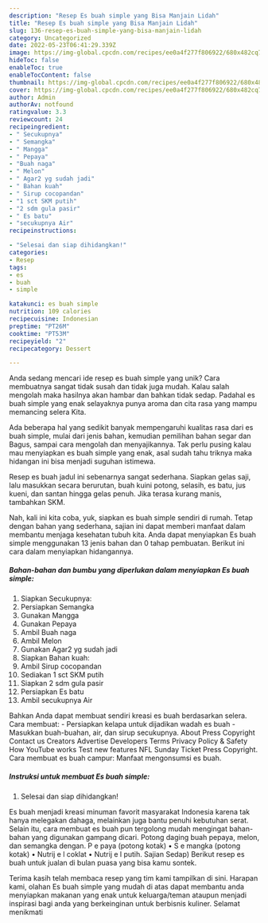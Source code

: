 ```yaml
---
description: "Resep Es buah simple yang Bisa Manjain Lidah"
title: "Resep Es buah simple yang Bisa Manjain Lidah"
slug: 136-resep-es-buah-simple-yang-bisa-manjain-lidah
category: Uncategorized
date: 2022-05-23T06:41:29.339Z
image: https://img-global.cpcdn.com/recipes/ee0a4f277f806922/680x482cq70/es-buah-simple-foto-resep-utama.jpg
hideToc: false
enableToc: true
enableTocContent: false
thumbnail: https://img-global.cpcdn.com/recipes/ee0a4f277f806922/680x482cq70/es-buah-simple-foto-resep-utama.jpg
cover: https://img-global.cpcdn.com/recipes/ee0a4f277f806922/680x482cq70/es-buah-simple-foto-resep-utama.jpg
author: Admin
authorAv: notfound
ratingvalue: 3.3
reviewcount: 24
recipeingredient:
- " Secukupnya"
- " Semangka"
- " Mangga"
- " Pepaya"
- "Buah naga"
- " Melon"
- " Agar2 yg sudah jadi"
- " Bahan kuah"
- " Sirup cocopandan"
- "1 sct SKM putih"
- "2 sdm gula pasir"
- " Es batu"
- "secukupnya Air"
recipeinstructions:

- "Selesai dan siap dihidangkan!"
categories:
- Resep
tags:
- es
- buah
- simple

katakunci: es buah simple 
nutrition: 109 calories
recipecuisine: Indonesian
preptime: "PT26M"
cooktime: "PT53M"
recipeyield: "2"
recipecategory: Dessert

---
```





Anda sedang mencari ide resep es buah simple yang unik? Cara membuatnya sangat tidak susah dan tidak juga mudah. Kalau salah mengolah maka hasilnya akan hambar dan bahkan tidak sedap. Padahal es buah simple yang enak selayaknya punya aroma dan cita rasa yang mampu memancing selera Kita.





Ada beberapa hal yang sedikit banyak mempengaruhi kualitas rasa dari es buah simple, mulai dari jenis bahan, kemudian pemilihan bahan segar dan Bagus, sampai cara mengolah dan menyajikannya. Tak perlu pusing kalau mau menyiapkan es buah simple yang enak,      asal sudah tahu triknya maka hidangan ini bisa menjadi suguhan istimewa.














Resep es buah jadul ini sebenarnya sangat sederhana. Siapkan gelas saji, lalu masukkan secara berurutan, buah kuini potong, selasih, es batu, jus kueni, dan santan hingga gelas penuh. Jika terasa kurang manis, tambahkan SKM.






Nah, kali ini kita coba, yuk, siapkan es buah simple sendiri di rumah. Tetap dengan bahan yang sederhana, sajian ini dapat memberi manfaat dalam membantu menjaga kesehatan tubuh kita. Anda dapat menyiapkan Es buah simple menggunakan 13 jenis bahan dan 0 tahap pembuatan. Berikut ini cara dalam menyiapkan hidangannya.

<!--inarticleads1-->

##### Bahan-bahan dan bumbu yang diperlukan dalam menyiapkan Es buah simple:

1. Siapkan  Secukupnya:
1. Persiapkan  Semangka
1. Gunakan  Mangga
1. Gunakan  Pepaya
1. Ambil Buah naga
1. Ambil  Melon
1. Gunakan  Agar2 yg sudah jadi
1. Siapkan  Bahan kuah:
1. Ambil  Sirup cocopandan
1. Sediakan 1 sct SKM putih
1. Siapkan 2 sdm gula pasir
1. Persiapkan  Es batu
1. Ambil secukupnya Air


Bahkan Anda dapat membuat sendiri kreasi es buah berdasarkan selera. Cara membuat: - Persiapkan kelapa untuk dijadikan wadah es buah - Masukkan buah-buahan, air, dan sirup secukupnya. About Press Copyright Contact us Creators Advertise Developers Terms Privacy Policy &amp; Safety How YouTube works Test new features NFL Sunday Ticket Press Copyright. Cara membuat es buah campur: Manfaat mengonsumsi es buah. 

<!--inarticleads2-->

##### Instruksi untuk membuat Es buah simple:


1. Selesai dan siap dihidangkan!

Es buah menjadi kreasi minuman favorit masyarakat Indonesia karena tak hanya melegakan dahaga, melainkan juga bantu penuhi kebutuhan serat. Selain itu, cara membuat es buah pun tergolong mudah mengingat bahan-bahan yang digunakan gampang dicari. Potong daging buah pepaya, melon, dan semangka dengan. P e paya (potong kotak) • S e mangka (potong kotak) • Nutrij e l coklat • Nutrij e l putih. Sajian Sedap) Berikut resep es buah untuk jualan di bulan puasa yang bisa kamu sontek. 

Terima kasih telah membaca resep yang tim kami tampilkan di sini. Harapan kami, olahan Es buah simple yang mudah di atas dapat membantu anda menyiapkan makanan yang enak untuk keluarga/teman ataupun menjadi inspirasi bagi anda yang berkeinginan untuk berbisnis kuliner. Selamat menikmati

